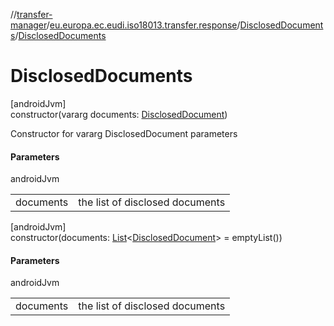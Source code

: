 //[transfer-manager](../../../index.md)/[eu.europa.ec.eudi.iso18013.transfer.response](../index.md)/[DisclosedDocuments](index.md)/[DisclosedDocuments](-disclosed-documents.md)

# DisclosedDocuments

[androidJvm]\
constructor(vararg documents: [DisclosedDocument](../-disclosed-document/index.md))

Constructor for vararg DisclosedDocument parameters

#### Parameters

androidJvm

| | |
|---|---|
| documents | the list of disclosed documents |

[androidJvm]\
constructor(documents: [List](https://kotlinlang.org/api/latest/jvm/stdlib/kotlin.collections/-list/index.html)&lt;[DisclosedDocument](../-disclosed-document/index.md)&gt; = emptyList())

#### Parameters

androidJvm

| | |
|---|---|
| documents | the list of disclosed documents |
